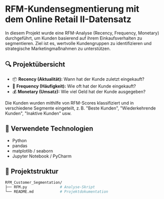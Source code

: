 # RFM-Kundensegmentierung mit dem Online Retail II-Datensatz

In diesem Projekt wurde eine RFM-Analyse (Recency, Frequency, Monetary) durchgeführt, um Kunden basierend auf ihrem Einkaufsverhalten zu segmentieren. Ziel ist es, wertvolle Kundengruppen zu identifizieren und strategische Marketingmaßnahmen zu unterstützen.

## 🔍 Projektübersicht

- 📦 **Recency (Aktualität):** Wann hat der Kunde zuletzt eingekauft?
- 🔁 **Frequency (Häufigkeit):** Wie oft hat der Kunde eingekauft?
- 💰 **Monetary (Umsatz):** Wie viel Geld hat der Kunde ausgegeben?

Die Kunden wurden mithilfe von RFM-Scores klassifiziert und in verschiedene Segmente eingeteilt, z. B. "Beste Kunden", "Wiederkehrende Kunden", "Inaktive Kunden" usw.

## 🧰 Verwendete Technologien

- Python
- pandas
- matplotlib / seaborn
- Jupyter Notebook / PyCharm

## 📁 Projektstruktur

```bash
RFM_Customer_Segmentation/
├── RFM.py               # Analyse-Skript
└── README.md            # Projektdokumentation
